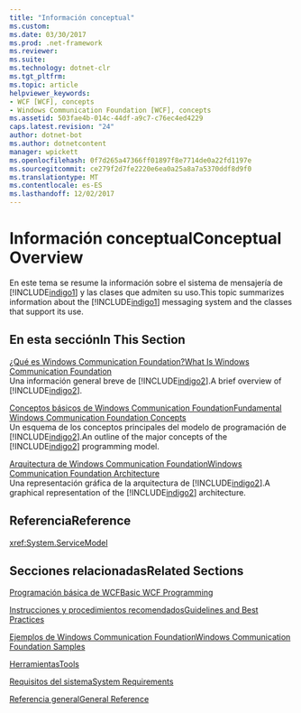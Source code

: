 ```yaml
---
title: "Información conceptual"
ms.custom: 
ms.date: 03/30/2017
ms.prod: .net-framework
ms.reviewer: 
ms.suite: 
ms.technology: dotnet-clr
ms.tgt_pltfrm: 
ms.topic: article
helpviewer_keywords:
- WCF [WCF], concepts
- Windows Communication Foundation [WCF], concepts
ms.assetid: 503fae4b-014c-44df-a9c7-c76ec4ed4229
caps.latest.revision: "24"
author: dotnet-bot
ms.author: dotnetcontent
manager: wpickett
ms.openlocfilehash: 0f7d265a47366ff01897f8e7714de0a22fd1197e
ms.sourcegitcommit: ce279f2d7fe2220e6ea0a25a8a7a5370ddf8d9f0
ms.translationtype: MT
ms.contentlocale: es-ES
ms.lasthandoff: 12/02/2017
---
```

# <a name="conceptual-overview"></a><span data-ttu-id="fa63b-102">Información conceptual</span><span class="sxs-lookup"><span data-stu-id="fa63b-102">Conceptual Overview</span></span>
<span data-ttu-id="fa63b-103">En este tema se resume la información sobre el sistema de mensajería de [!INCLUDE[indigo1](../../../includes/indigo1-md.md)] y las clases que admiten su uso.</span><span class="sxs-lookup"><span data-stu-id="fa63b-103">This topic summarizes information about the [!INCLUDE[indigo1](../../../includes/indigo1-md.md)] messaging system and the classes that support its use.</span></span>  
  
## <a name="in-this-section"></a><span data-ttu-id="fa63b-104">En esta sección</span><span class="sxs-lookup"><span data-stu-id="fa63b-104">In This Section</span></span>  
 [<span data-ttu-id="fa63b-105">¿Qué es Windows Communication Foundation?</span><span class="sxs-lookup"><span data-stu-id="fa63b-105">What Is Windows Communication Foundation</span></span>](../../../docs/framework/wcf/whats-wcf.md)  
 <span data-ttu-id="fa63b-106">Una información general breve de [!INCLUDE[indigo2](../../../includes/indigo2-md.md)].</span><span class="sxs-lookup"><span data-stu-id="fa63b-106">A brief overview of [!INCLUDE[indigo2](../../../includes/indigo2-md.md)].</span></span>  
  
 [<span data-ttu-id="fa63b-107">Conceptos básicos de Windows Communication Foundation</span><span class="sxs-lookup"><span data-stu-id="fa63b-107">Fundamental Windows Communication Foundation Concepts</span></span>](../../../docs/framework/wcf/fundamental-concepts.md)  
 <span data-ttu-id="fa63b-108">Un esquema de los conceptos principales del modelo de programación de [!INCLUDE[indigo2](../../../includes/indigo2-md.md)].</span><span class="sxs-lookup"><span data-stu-id="fa63b-108">An outline of the major concepts of the [!INCLUDE[indigo2](../../../includes/indigo2-md.md)] programming model.</span></span>  
  
 [<span data-ttu-id="fa63b-109">Arquitectura de Windows Communication Foundation</span><span class="sxs-lookup"><span data-stu-id="fa63b-109">Windows Communication Foundation Architecture</span></span>](../../../docs/framework/wcf/architecture.md)  
 <span data-ttu-id="fa63b-110">Una representación gráfica de la arquitectura de [!INCLUDE[indigo2](../../../includes/indigo2-md.md)].</span><span class="sxs-lookup"><span data-stu-id="fa63b-110">A graphical representation of the [!INCLUDE[indigo2](../../../includes/indigo2-md.md)] architecture.</span></span>  
  
## <a name="reference"></a><span data-ttu-id="fa63b-111">Referencia</span><span class="sxs-lookup"><span data-stu-id="fa63b-111">Reference</span></span>  
 <xref:System.ServiceModel>  
  
## <a name="related-sections"></a><span data-ttu-id="fa63b-112">Secciones relacionadas</span><span class="sxs-lookup"><span data-stu-id="fa63b-112">Related Sections</span></span>  
 [<span data-ttu-id="fa63b-113">Programación básica de WCF</span><span class="sxs-lookup"><span data-stu-id="fa63b-113">Basic WCF Programming</span></span>](../../../docs/framework/wcf/basic-wcf-programming.md)  
  
 [<span data-ttu-id="fa63b-114">Instrucciones y procedimientos recomendados</span><span class="sxs-lookup"><span data-stu-id="fa63b-114">Guidelines and Best Practices</span></span>](../../../docs/framework/wcf/guidelines-and-best-practices.md)  
  
 [<span data-ttu-id="fa63b-115">Ejemplos de Windows Communication Foundation</span><span class="sxs-lookup"><span data-stu-id="fa63b-115">Windows Communication Foundation Samples</span></span>](../../../docs/framework/wcf/samples/index.md)  
  
 [<span data-ttu-id="fa63b-116">Herramientas</span><span class="sxs-lookup"><span data-stu-id="fa63b-116">Tools</span></span>](../../../docs/framework/wcf/diagnostics/exceptions-reference/tools.md)  
  
 [<span data-ttu-id="fa63b-117">Requisitos del sistema</span><span class="sxs-lookup"><span data-stu-id="fa63b-117">System Requirements</span></span>](../../../docs/framework/wcf/wcf-system-requirements.md)  
  
 [<span data-ttu-id="fa63b-118">Referencia general</span><span class="sxs-lookup"><span data-stu-id="fa63b-118">General Reference</span></span>](../../../docs/framework/wcf/general-reference.md)
